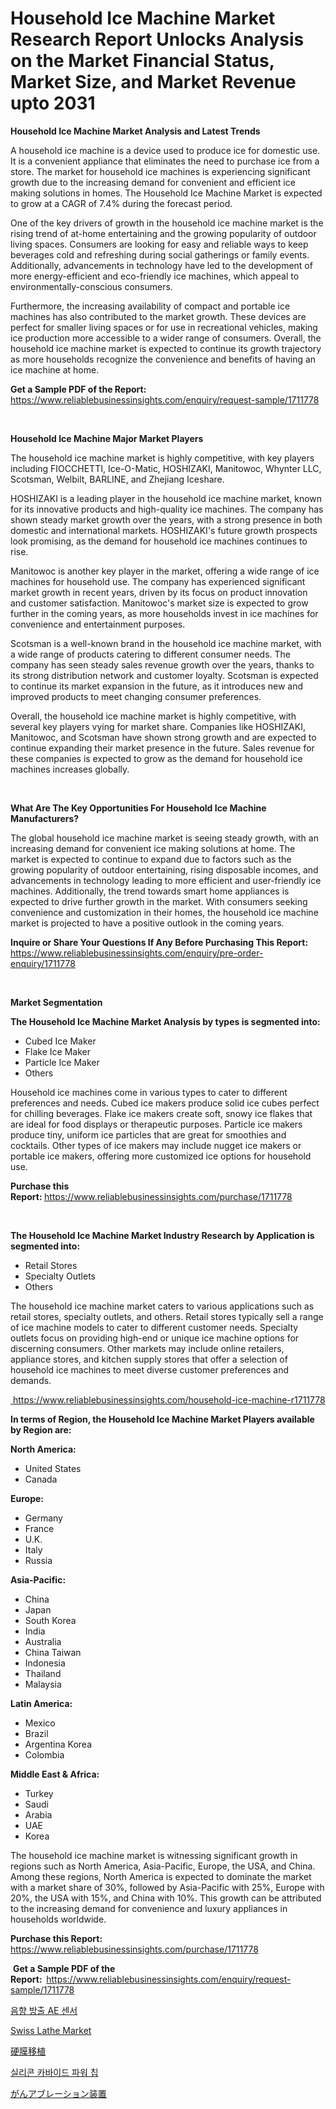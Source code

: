 <p><h1>Household Ice Machine Market Research Report Unlocks Analysis on the Market Financial Status, Market Size, and Market Revenue upto 2031</h1></p><p><strong>Household Ice Machine Market Analysis and Latest Trends</strong></p>
<p><p>A household ice machine is a device used to produce ice for domestic use. It is a convenient appliance that eliminates the need to purchase ice from a store. The market for household ice machines is experiencing significant growth due to the increasing demand for convenient and efficient ice making solutions in homes. The Household Ice Machine Market is expected to grow at a CAGR of 7.4% during the forecast period.</p><p>One of the key drivers of growth in the household ice machine market is the rising trend of at-home entertaining and the growing popularity of outdoor living spaces. Consumers are looking for easy and reliable ways to keep beverages cold and refreshing during social gatherings or family events. Additionally, advancements in technology have led to the development of more energy-efficient and eco-friendly ice machines, which appeal to environmentally-conscious consumers.</p><p>Furthermore, the increasing availability of compact and portable ice machines has also contributed to the market growth. These devices are perfect for smaller living spaces or for use in recreational vehicles, making ice production more accessible to a wider range of consumers. Overall, the household ice machine market is expected to continue its growth trajectory as more households recognize the convenience and benefits of having an ice machine at home.</p></p>
<p><strong>Get a Sample PDF of the Report:&nbsp;</strong> <a href="https://www.reliablebusinessinsights.com/enquiry/request-sample/1711778">https://www.reliablebusinessinsights.com/enquiry/request-sample/1711778</a></p>
<p>&nbsp;</p>
<p><strong>Household Ice Machine Major Market Players</strong></p>
<p><p>The household ice machine market is highly competitive, with key players including FIOCCHETTI, Ice-O-Matic, HOSHIZAKI, Manitowoc, Whynter LLC, Scotsman, Welbilt, BARLINE, and Zhejiang Iceshare.</p><p>HOSHIZAKI is a leading player in the household ice machine market, known for its innovative products and high-quality ice machines. The company has shown steady market growth over the years, with a strong presence in both domestic and international markets. HOSHIZAKI's future growth prospects look promising, as the demand for household ice machines continues to rise.</p><p>Manitowoc is another key player in the market, offering a wide range of ice machines for household use. The company has experienced significant market growth in recent years, driven by its focus on product innovation and customer satisfaction. Manitowoc's market size is expected to grow further in the coming years, as more households invest in ice machines for convenience and entertainment purposes.</p><p>Scotsman is a well-known brand in the household ice machine market, with a wide range of products catering to different consumer needs. The company has seen steady sales revenue growth over the years, thanks to its strong distribution network and customer loyalty. Scotsman is expected to continue its market expansion in the future, as it introduces new and improved products to meet changing consumer preferences.</p><p>Overall, the household ice machine market is highly competitive, with several key players vying for market share. Companies like HOSHIZAKI, Manitowoc, and Scotsman have shown strong growth and are expected to continue expanding their market presence in the future. Sales revenue for these companies is expected to grow as the demand for household ice machines increases globally.</p></p>
<p>&nbsp;</p>
<p><strong>What Are The Key Opportunities For Household Ice Machine Manufacturers?</strong></p>
<p><p>The global household ice machine market is seeing steady growth, with an increasing demand for convenient ice making solutions at home. The market is expected to continue to expand due to factors such as the growing popularity of outdoor entertaining, rising disposable incomes, and advancements in technology leading to more efficient and user-friendly ice machines. Additionally, the trend towards smart home appliances is expected to drive further growth in the market. With consumers seeking convenience and customization in their homes, the household ice machine market is projected to have a positive outlook in the coming years.</p></p>
<p><strong>Inquire or Share Your Questions If Any Before Purchasing This Report:</strong> <a href="https://www.reliablebusinessinsights.com/enquiry/pre-order-enquiry/1711778">https://www.reliablebusinessinsights.com/enquiry/pre-order-enquiry/1711778</a></p>
<p>&nbsp;</p>
<p><strong>Market Segmentation</strong></p>
<p><strong>The Household Ice Machine Market Analysis by types is segmented into:</strong></p>
<p><ul><li>Cubed Ice Maker</li><li>Flake Ice Maker</li><li>Particle Ice Maker</li><li>Others</li></ul></p>
<p><p>Household ice machines come in various types to cater to different preferences and needs. Cubed ice makers produce solid ice cubes perfect for chilling beverages. Flake ice makers create soft, snowy ice flakes that are ideal for food displays or therapeutic purposes. Particle ice makers produce tiny, uniform ice particles that are great for smoothies and cocktails. Other types of ice makers may include nugget ice makers or portable ice makers, offering more customized ice options for household use.</p></p>
<p><strong>Purchase this Report:&nbsp;</strong><a href="https://www.reliablebusinessinsights.com/purchase/1711778">https://www.reliablebusinessinsights.com/purchase/1711778</a></p>
<p>&nbsp;</p>
<p><strong>The Household Ice Machine Market Industry Research by Application is segmented into:</strong></p>
<p><ul><li>Retail Stores</li><li>Specialty Outlets</li><li>Others</li></ul></p>
<p><p>The household ice machine market caters to various applications such as retail stores, specialty outlets, and others. Retail stores typically sell a range of ice machine models to cater to different customer needs. Specialty outlets focus on providing high-end or unique ice machine options for discerning consumers. Other markets may include online retailers, appliance stores, and kitchen supply stores that offer a selection of household ice machines to meet diverse customer preferences and demands.</p></p>
<p><a href="https://www.reliablebusinessinsights.com/household-ice-machine-r1711778">&nbsp;https://www.reliablebusinessinsights.com/household-ice-machine-r1711778</a></p>
<p><strong>In terms of Region, the Household Ice Machine Market Players available by Region are:</strong></p>
<p>
    <p> <strong> North America: </strong>
        <ul>
            <li>United States</li>
            <li>Canada</li>
        </ul>
        </p> 
    <p> <strong> Europe: </strong>
        <ul>
            <li>Germany</li>
            <li>France</li>
            <li>U.K.</li>
            <li>Italy</li>
            <li>Russia</li>
        </ul>
        </p> 
    <p> <strong> Asia-Pacific: </strong>
        <ul>
            <li>China</li>
            <li>Japan</li>
            <li>South Korea</li>
            <li>India</li>
            <li>Australia</li>
            <li>China Taiwan</li>
            <li>Indonesia</li>
            <li>Thailand</li>
            <li>Malaysia</li>
        </ul>
        </p> 
    <p> <strong> Latin America: </strong>
        <ul>
            <li>Mexico</li>
            <li>Brazil</li>
            <li>Argentina Korea</li>
            <li>Colombia</li>
        </ul>
        </p> 
    <p> <strong> Middle East & Africa: </strong>
        <ul>
            <li>Turkey</li>
            <li>Saudi</li>
            <li>Arabia</li>
            <li>UAE</li>
            <li>Korea</li>
        </ul>
    </p>
    </p>
<p><p>The household ice machine market is witnessing significant growth in regions such as North America, Asia-Pacific, Europe, the USA, and China. Among these regions, North America is expected to dominate the market with a market share of 30%, followed by Asia-Pacific with 25%, Europe with 20%, the USA with 15%, and China with 10%. This growth can be attributed to the increasing demand for convenience and luxury appliances in households worldwide.</p></p>
<p><strong>Purchase this Report: </strong><a href="https://www.reliablebusinessinsights.com/purchase/1711778">https://www.reliablebusinessinsights.com/purchase/1711778</a></p>
<p>&nbsp;<strong>Get a Sample PDF of the Report:&nbsp;&nbsp;</strong><a href="https://www.reliablebusinessinsights.com/enquiry/request-sample/1711778">https://www.reliablebusinessinsights.com/enquiry/request-sample/1711778</a></p>
<p><strong></strong></p>
<p><p><a href="https://github.com/khairinauzunul/Market-Research-Report-List-1/blob/main/7560173123678.md">음향 방출 AE 센서</a></p><p><a href="https://github.com/indrystar/Market-Research-Report-List-3/blob/main/swiss-lathe-market.md">Swiss Lathe Market</a></p><p><a href="https://github.com/efcvopdgkdx128/Market-Research-Report-List-2/blob/main/9692022127002.md">硬膜移植</a></p><p><a href="https://github.com/JackieFauhey9089475/Market-Research-Report-List-2/blob/main/8227311110454.md">실리콘 카바이드 파워 칩</a></p><p><a href="https://github.com/DeonBoer2023/Market-Research-Report-List-1/blob/main/4066540127001.md">がんアブレーション装置</a></p></p>